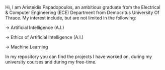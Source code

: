 Hi, I am Aristeidis Papadopoulos, an ambitious graduate from the Electrical & Computer Engineering (ECE) Department from Democritus University Of Thrace. My interest include,
but are not limited in the following:

-> Artificial Intelligence (A.I.)

-> Ethics of Artificial Intelligence (A.I.)

-> Machine Learning


In my repository you can find the projects I have worked on, during my university courses and during my free-time.
